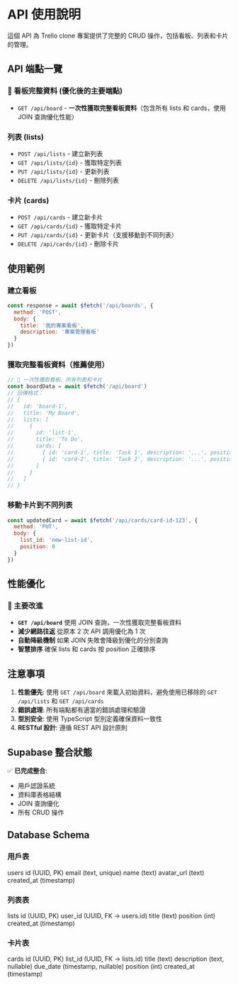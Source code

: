 # API 使用說明

這個 API 為 Trello clone 專案提供了完整的 CRUD 操作，包括看板、列表和卡片的管理。

## API 端點一覽

### 🚀 看板完整資料 (優化後的主要端點)
- `GET /api/board` - **一次性獲取完整看板資料**（包含所有 lists 和 cards，使用 JOIN 查詢優化性能）

### 列表 (lists)  
- `POST /api/lists` - 建立新列表
- `GET /api/lists/{id}` - 獲取特定列表
- `PUT /api/lists/{id}` - 更新列表
- `DELETE /api/lists/{id}` - 刪除列表

### 卡片 (cards)
- `POST /api/cards` - 建立新卡片
- `GET /api/cards/{id}` - 獲取特定卡片
- `PUT /api/cards/{id}` - 更新卡片（支援移動到不同列表）
- `DELETE /api/cards/{id}` - 刪除卡片

## 使用範例

### 建立看板
```javascript
const response = await $fetch('/api/boards', {
  method: 'POST',
  body: {
    title: '我的專案看板',
    description: '專案管理看板'
  }
})
```

### 獲取完整看板資料（推薦使用）
```javascript
// 🚀 一次性獲取看板、所有列表和卡片
const boardData = await $fetch('/api/board')
// 回傳格式：
// {
//   id: 'board-1',
//   title: 'My Board',
//   lists: [
//     {
//       id: 'list-1',
//       title: 'To Do',
//       cards: [
//         { id: 'card-1', title: 'Task 1', description: '...', position: 0 },
//         { id: 'card-2', title: 'Task 2', description: '...', position: 1 }
//       ]
//     }
//   ]
// }
```

### 移動卡片到不同列表
```javascript
const updatedCard = await $fetch('/api/cards/card-id-123', {
  method: 'PUT',
  body: {
    list_id: 'new-list-id',
    position: 0
  }
})
```

## 性能優化

### 🚀 主要改進
- **`GET /api/board`** 使用 JOIN 查詢，一次性獲取完整看板資料
- **減少網路往返** 從原本 2 次 API 調用優化為 1 次
- **自動降級機制** 如果 JOIN 失敗會降級到優化的分別查詢
- **智慧排序** 確保 lists 和 cards 按 position 正確排序

## 注意事項

1. **性能優先**: 使用 `GET /api/board` 來載入初始資料，避免使用已移除的 `GET /api/lists` 和 `GET /api/cards`
2. **錯誤處理**: 所有端點都有適當的錯誤處理和驗證
3. **型別安全**: 使用 TypeScript 型別定義確保資料一致性
4. **RESTful 設計**: 遵循 REST API 設計原則

## Supabase 整合狀態

✅ **已完成整合**:
- 用戶認證系統
- 資料庫表格結構
- JOIN 查詢優化
- 所有 CRUD 操作


## Database Schema

### 用戶表
users
    id (UUID, PK)
    email (text, unique)
    name (text)
    avatar_url (text)
    created_at (timestamp)

### 列表表
lists
    id (UUID, PK)
    user_id (UUID, FK → users.id)
    title (text)
    position (int)
    created_at (timestamp)

### 卡片表
cards
    id (UUID, PK)
    list_id (UUID, FK → lists.id)
    title (text)
    description (text, nullable)
    due_date (timestamp, nullable)
    position (int)
    created_at (timestamp)

